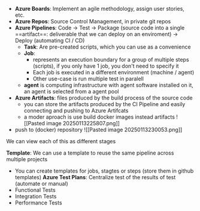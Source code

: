 + **Azure Boards**: Implement an agile methodology, assign user stories, etc.
+ **Azure Repos**: Source Control Management, in private git repos
+ **Azure Pipelines**: Code -> Test -> Package (source code into a single ==artifact==: deliverable that we can deploy on an enviroment) -> Deploy (automating CI / CD)
	+ **Task**: Are pre-created scripts, which you can use as a convenience
	+ **Job**:
		+ represents an execution boundary for a group of multiple steps (scripts), if you only have 1 job, you don't need to specify it
		+ Each job is executed in a different environment (machine / agent)
		+ Other use-case is run multiple test in paralell
	+ **agent** is computing infrastructure with agent software installed on it, an agent is selected from a agent pool
+ **Azure Artifacts**: files produced by the build process of the source code
	+ you can store the artifacts produced by the CI Pipeline and easily connecting and pushing to Azure Artifcats
	+ a moder aproach is use build docker images instead artifacts
![[Pasted image 20250113225807.png]]
+ push to (docker) repository
![[Pasted image 20250113230053.png]]

We can view each of this as different stages


**Template**: We can use a template to reuse the same pipeline across multiple projects
+ You can create templates for jobs, stagtes or steps (store them in github templates)
**Azure Test Plans**: Centralize test of the results of test (automate or manual)
+ Functional Tests
+ Integration Tests
+ Performance Tests
